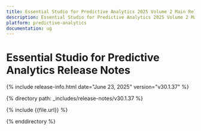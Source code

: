 ```yaml
---
title: Essential Studio for Predictive Analytics 2025 Volume 2 Main Release Release Notes  
description: Essential Studio for Predictive Analytics 2025 Volume 2 Main Release Release Notes  
platform: predictive-analytics
documentation: ug
---
```


# Essential Studio for Predictive Analytics  Release Notes  

{% include release-info.html date="June 23, 2025"  version="v30.1.37" %} 

{% directory path: _includes/release-notes/v30.1.37 %}

{% include {{file.url}} %}

{% enddirectory %}